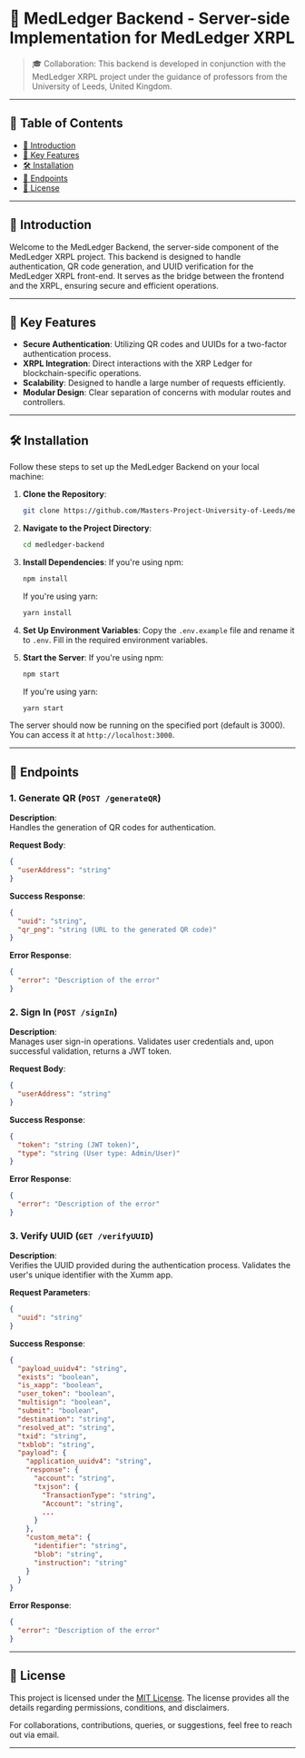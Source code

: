 # 🏥 MedLedger Backend - Server-side Implementation for MedLedger XRPL

> 🎓 Collaboration: This backend is developed in conjunction with the MedLedger XRPL project under the guidance of professors from the University of Leeds, United Kingdom.

---

## 📖 Table of Contents

- [🎉 Introduction](#-introduction)
- [🌟 Key Features](#-key-features)
- [🛠 Installation](#-installation)
- [🔧 Endpoints](#-endpoints)
- [📔 License](#-license)

---

## 🎉 Introduction

Welcome to the MedLedger Backend, the server-side component of the MedLedger XRPL project. This backend is designed to handle authentication, QR code generation, and UUID verification for the MedLedger XRPL front-end. It serves as the bridge between the frontend and the XRPL, ensuring secure and efficient operations.

---

## 🌟 Key Features

- **Secure Authentication**: Utilizing QR codes and UUIDs for a two-factor authentication process.
- **XRPL Integration**: Direct interactions with the XRP Ledger for blockchain-specific operations.
- **Scalability**: Designed to handle a large number of requests efficiently.
- **Modular Design**: Clear separation of concerns with modular routes and controllers.

---

## 🛠 Installation

Follow these steps to set up the MedLedger Backend on your local machine:

1. **Clone the Repository**:
   ```bash
   git clone https://github.com/Masters-Project-University-of-Leeds/medledger-backend.git
   ```

2. **Navigate to the Project Directory**:
   ```bash
   cd medledger-backend
   ```

3. **Install Dependencies**:
   If you're using npm:
   ```bash
   npm install
   ```
   If you're using yarn:
   ```bash
   yarn install
   ```

4. **Set Up Environment Variables**:
   Copy the `.env.example` file and rename it to `.env`. Fill in the required environment variables.

5. **Start the Server**:
   If you're using npm:
   ```bash
   npm start
   ```
   If you're using yarn:
   ```bash
   yarn start
   ```

The server should now be running on the specified port (default is 3000). You can access it at `http://localhost:3000`.

---

## 🔧 Endpoints

### 1. Generate QR (`POST /generateQR`)

**Description**:  
Handles the generation of QR codes for authentication.

**Request Body**:
```json
{
  "userAddress": "string"
}
```

**Success Response**:
```json
{
  "uuid": "string",
  "qr_png": "string (URL to the generated QR code)"
}
```

**Error Response**:
```json
{
  "error": "Description of the error"
}
```

### 2. Sign In (`POST /signIn`)

**Description**:  
Manages user sign-in operations. Validates user credentials and, upon successful validation, returns a JWT token.

**Request Body**:
```json
{
  "userAddress": "string"
}
```

**Success Response**:
```json
{
  "token": "string (JWT token)",
  "type": "string (User type: Admin/User)"
}
```

**Error Response**:
```json
{
  "error": "Description of the error"
}
```

### 3. Verify UUID (`GET /verifyUUID`)

**Description**:  
Verifies the UUID provided during the authentication process. Validates the user's unique identifier with the Xumm app.

**Request Parameters**:
```json
{
  "uuid": "string"
}
```

**Success Response**:
```json
{
  "payload_uuidv4": "string",
  "exists": "boolean",
  "is_xapp": "boolean",
  "user_token": "boolean",
  "multisign": "boolean",
  "submit": "boolean",
  "destination": "string",
  "resolved_at": "string",
  "txid": "string",
  "txblob": "string",
  "payload": {
    "application_uuidv4": "string",
    "response": {
      "account": "string",
      "txjson": {
        "TransactionType": "string",
        "Account": "string",
        ...
      }
    },
    "custom_meta": {
      "identifier": "string",
      "blob": "string",
      "instruction": "string"
    }
  }
}
```

**Error Response**:
```json
{
  "error": "Description of the error"
}
```

---

## 📔 License

This project is licensed under the [MIT License](LICENSE). The license provides all the details regarding permissions, conditions, and disclaimers.

For collaborations, contributions, queries, or suggestions, feel free to reach out via email.

---
